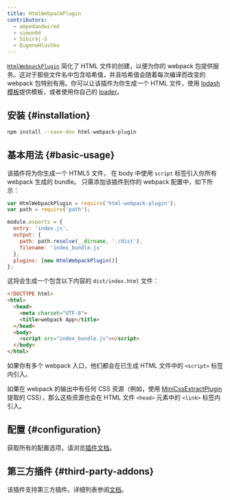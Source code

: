 ```yaml
---
title: HtmlWebpackPlugin
contributors:
  - ampedandwired
  - simon04
  - Sibiraj-S
  - EugeneHlushko
---
```


[`HtmlWebpackPlugin`](https://github.com/jantimon/html-webpack-plugin) 简化了 HTML 文件的创建，以便为你的 webpack 包提供服务。这对于那些文件名中包含哈希值，并且哈希值会随着每次编译而改变的 webpack 包特别有用。你可以让该插件为你生成一个 HTML 文件，使用 [lodash 模板](https://lodash.com/docs#template)提供模板，或者使用你自己的 [loader](/loaders)。


## 安装 {#installation}

``` bash
npm install --save-dev html-webpack-plugin
```


## 基本用法 {#basic-usage}

该插件将为你生成一个 HTML5 文件，
在 body 中使用 `script` 标签引入你所有 webpack 生成的 bundle。
只需添加该插件到你的 webpack 配置中，如下所示：

```javascript
var HtmlWebpackPlugin = require('html-webpack-plugin');
var path = require('path');

module.exports = {
  entry: 'index.js',
  output: {
    path: path.resolve(__dirname, './dist'),
    filename: 'index_bundle.js'
  },
  plugins: [new HtmlWebpackPlugin()]
};
```

这将会生成一个包含以下内容的 `dist/index.html` 文件：

```html
<!DOCTYPE html>
<html>
  <head>
    <meta charset="UTF-8">
    <title>webpack App</title>
  </head>
  <body>
    <script src="index_bundle.js"></script>
  </body>
</html>
```

如果你有多个 webpack 入口，他们都会在已生成 HTML 文件中的 `<script>` 标签内引入。

如果在 webpack 的输出中有任何 CSS 资源（例如，使用 [MiniCssExtractPlugin](/plugins/mini-css-extract-plugin/) 提取的 CSS），那么这些资源也会在 HTML 文件 `<head>` 元素中的 `<link>` 标签内引入。


## 配置 {#configuration}

获取所有的配置选项，请浏览[插件文档](https://github.com/jantimon/html-webpack-plugin#options)。


## 第三方插件 {#third-party-addons}

该插件支持第三方插件。详细列表参阅[文档](https://github.com/jantimon/html-webpack-plugin#plugins)。
